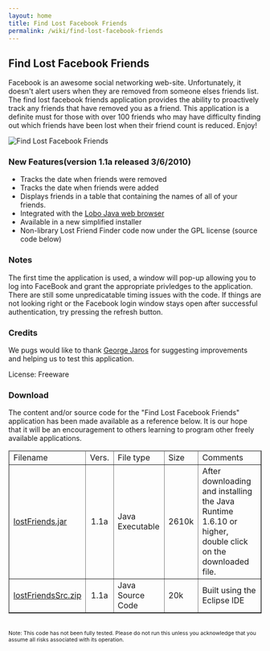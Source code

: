 ```yaml
---
layout: home
title: Find Lost Facebook Friends
permalink: /wiki/find-lost-facebook-friends
---
```


## Find Lost Facebook Friends
Facebook is an awesome social networking web-site. Unfortunately, it doesn't alert users when they are removed from someone elses friends list. The find lost facebook friends application provides the ability to proactively track any friends that have removed you as a friend. This application is a definite must for those with over 100 friends who may have difficulty finding out which friends have been lost when their friend count is reduced. Enjoy!

![Find Lost Facebook Friends](find-lost-facebook-friends.jpg)


### New Features(version 1.1a released 3/6/2010)
  * Tracks the date when friends were removed
  * Tracks the date when friends were added
  * Displays friends in a table that containing the names of all of your friends.
  * Integrated with the [Lobo Java web browser](http://lobobrowser.org/java-browser.jsp)
  * Available in a new simplified installer
  * Non-library Lost Friend Finder code now under the GPL license (source code below)

### Notes
The first time the application is used, a window will pop-up allowing you to log into FaceBook and grant the appropriate privledges to the application. There are still some unpredicatable timing issues with the code. If things are not looking right or the Facebook login window stays open after successful authentication, try pressing the refresh button.

### Credits
We pugs would like to thank [George Jaros](http://www.georgejaros.com) for suggesting improvements and helping us to test this application.

License: Freeware

### Download
The content and/or source code for the "Find Lost Facebook Friends" application has been made available as a reference below. It is our hope that it will be an encouragement to others learning to program other freely available applications.

<html>
<table border="1" cellspacing="0"><thead><tr><td>
Filename
</td><td>
Vers.
</td><td>
File type
</td><td>
Size
</td><td>
Comments
</td></tr>
</thead>
<tr><td>
<a href="../downloads/lostFriends.jar">
        lostFriends.jar</a>
</td><td align="center">
        1.1a</td><td>
        Java Executable</td><td>
        2610k
</td><td>
        After downloading and installing the Java Runtime 1.6.10 or higher, double click on the downloaded file.</td></tr>
        <tr><td>
<a href="../downloads/lostFriendsSrc.zip">
        lostFriendsSrc.zip</a>
</td><td align="center">
        1.1a</td><td>
        Java Source Code</td><td>
        20k
</td><td>
        Built using the Eclipse IDE</td></tr>
        </table>
        <br>
        <span style="font-size: 8pt;">
                Note: This code has not been fully tested. Please do not run this unless you acknowledge that you assume all risks associated with its operation.
        </span>
</html>